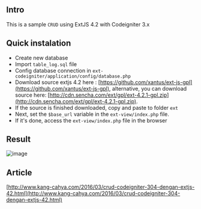 ## Intro
This is a sample ```CRUD``` using ExtJS 4.2 with Codeigniter 3.x

## Quick instalation
- Create new database
- Import ```table_log.sql``` file
- Config database connection in ```ext-codeigniter/application/config/database.php```
- Download source extjs 4.2 here : [https://github.com/xantus/ext-js-gpl](https://github.com/xantus/ext-js-gpl), alternative, you can download source here: [http://cdn.sencha.com/ext/gpl/ext-4.2.1-gpl.zip](http://cdn.sencha.com/ext/gpl/ext-4.2.1-gpl.zip).
- If the source is finished downloaded, copy and paste to folder ```ext```
- Next, set the ```$base_url``` variable in the ```ext-view/index.php``` file.
- If it's done, access the ```ext-view/index.php``` file in the browser

## Result
![image](https://3.bp.blogspot.com/-Ouxiy6oM_Go/Vtm-5EY4BdI/AAAAAAAAI7k/GHgXBu60vSc/s640/Log.jpeg)

## Article
[http://www.kang-cahya.com/2016/03/crud-codeigniter-304-dengan-extjs-42.html](http://www.kang-cahya.com/2016/03/crud-codeigniter-304-dengan-extjs-42.html)
